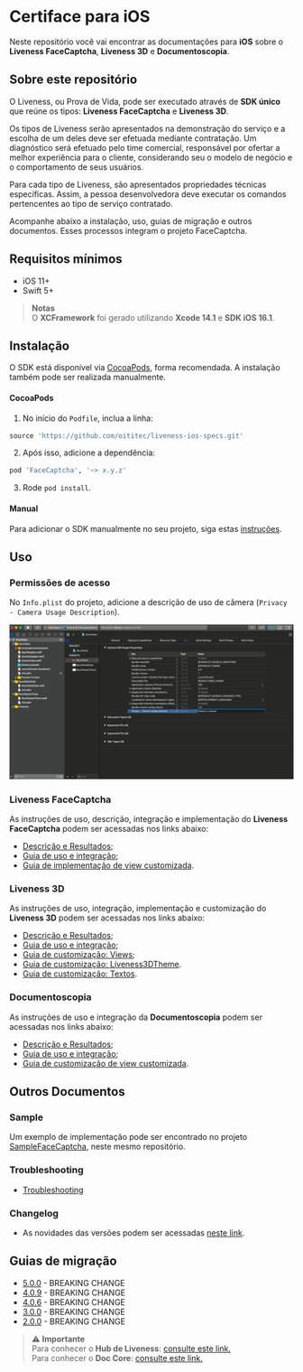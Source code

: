 #  Certiface para iOS

Neste repositório você vai encontrar as documentações para **iOS** sobre o **Liveness FaceCaptcha**, **Liveness 3D** e **Documentoscopia**.

## Sobre este repositório

O Liveness, ou Prova de Vida, pode ser executado através de **SDK único** que reúne os tipos: **Liveness FaceCaptcha** e **Liveness 3D**. 

Os tipos de Liveness serão apresentados na demonstração do serviço e a escolha de um deles deve ser efetuada mediante contratação. Um diagnóstico será efetuado pelo time comercial, responsável por ofertar a melhor experiência para o cliente, considerando seu o modelo de negócio e o comportamento de seus usuários.

Para cada tipo de Liveness, são apresentados propriedades técnicas específicas. Assim, a pessoa desenvolvedora deve executar os comandos pertencentes ao tipo de serviço contratado.

Acompanhe abaixo a instalação, uso, guias de migração e outros documentos. Esses processos integram o projeto FaceCaptcha.

##  Requisitos mínimos
- iOS 11+
- Swift 5+

> **Notas** <br>
> O **XCFramework** foi gerado utilizando **Xcode 14.1** e **SDK iOS 16.1**.

##  Instalação

O SDK está disponível via [CocoaPods](https://cocoapods.org/), forma recomendada. A instalação também pode ser realizada manualmente.


####  CocoaPods

1. No início do `Podfile`, inclua a linha:

```rb
source 'https://github.com/oititec/liveness-ios-specs.git'
```

2. Após isso, adicione a dependência:

```rb
pod 'FaceCaptcha', '~> x.y.z'
```

3. Rode `pod install`.

####  Manual

Para adicionar o SDK manualmente no seu projeto, siga estas [instruções](Documentation/ManualInstallation.md).

##  Uso

###  Permissões de acesso

No `Info.plist` do projeto, adicione a descrição de uso de câmera (`Privacy - Camera Usage Description`).

![Instalação 4](Documentation/Images/Common/installation_4.png)


###  Liveness FaceCaptcha

As instruções de uso, descrição, integração e implementação do **Liveness FaceCaptcha** podem ser acessadas nos links abaixo:

  - [Descrição e Resultados](Documentation/Liveness2D/Liveness2D-Description.md);
  - [Guia de uso e integração](Documentation/Liveness2D/FaceCaptcha-Usage.md);
  - [Guia de implementação de view customizada](Documentation/Liveness2D/FaceCaptcha-CustomView.md).

###  Liveness 3D

As instruções de uso, integração, implementação e customização do **Liveness 3D** podem ser acessadas nos links abaixo: 

  - [Descrição e Resultados](Documentation/Liveness3D/Liveness3D-Description.md);
  - [Guia de uso e integração](Documentation/Liveness3D/Liveness3D-Usage.md);
  - [Guia de customização: Views](Documentation/Liveness3D/Liveness3D-CustomView.md);
  - [Guia de customização: Liveness3DTheme](Documentation/Liveness3D/Liveness3D-Liveness3DTheme.md).
  - [Guia de customização: Textos](Documentation/Liveness3D/Liveness3D-CustomTexts.md).

###  Documentoscopia

As instruções de uso e integração da **Documentoscopia** podem ser acessadas nos links abaixo:

  - [Descrição e Resultados](Documentation/Liveness2D/Documentoscopy-Description.md);
  - [Guia de uso e integração](Documentation/Liveness2D/Documentscopy-Usage.md);
  - [Guia de customização de view customizada](Documentation/Liveness2D/Documentscopy-CustomView.md).


## Outros Documentos


###  Sample

Um exemplo de implementação pode ser encontrado no projeto [SampleFaceCaptcha](https://github.com/oititec/liveness-ios-sdk/tree/main/SampleFaceCaptcha "SampleFaceCaptcha"), neste mesmo repositório.

### Troubleshooting

- [Troubleshooting](Documentation/Troubleshooting.md)

###  Changelog

- As novidades das versões podem ser acessadas [neste link](Documentation/MigrationGuide/Changelog.md).

##  Guias de migração

- [5.0.0](Documentation/MigrationGuide/5.0.0.md) - BREAKING CHANGE
- [4.0.9](Documentation/MigrationGuide/4.0.9.md) - BREAKING CHANGE
- [4.0.6](Documentation/MigrationGuide/4.0.6.md) - BREAKING CHANGE
- [3.0.0](Documentation/MigrationGuide/3.0.0.md) - BREAKING CHANGE
- [2.0.0](Documentation/MigrationGuide/2.0.0.md) - BREAKING CHANGE

> ⚠️ **Importante**
> <br/>Para conhecer o **Hub de Liveness**: [consulte este link.](https://devcenter.certiface.io/docs/hub-de-liveness)
> <br/>Para conhecer o **Doc Core**: [consulte este link.](https://devcenter.certiface.io/docs/doc-core)

